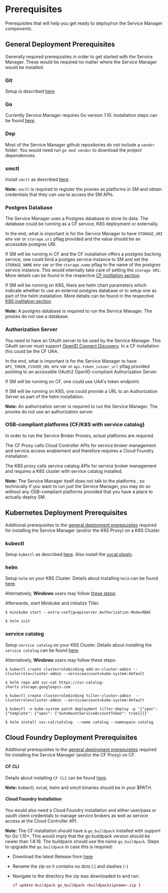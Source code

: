 # Prerequisites

Prerequisites that will help you get ready to deploy/run the Service Manager components. 

## General Deployment Prerequisites

Generally required prerequisites in order to get started with the Service Manager. These would be required no matter where the Service Manager would be installed.

### Git

Setup is described [here](https://git-scm.com/)

### Go

Currently Service Manager requires Go version 1.10. Installation steps can be found [here](https://golang.org/doc/install).

### Dep

Most of the Service Manager github repositories do not include a `vendor` folder. You would need run `go mod vendor` to download the project dependencies.

### smctl

Install `smctl` as described [here](https://github.com/Peripli/service-manager-cli/blob/master/README.md).

**Note:** `smctl` is required to register the proxies as platforms in SM and obtain credentials that they can use to access the SM APIs.

### Postgres Database

The Service Manager uses a Postgres database to store its data. The database could be running as a CF service, K8S deployment or externally. 

In the end, what is important is for the Service Manager to have `STORAGE_URI` env var or `storage.uri` pflag provided and the value should be an accessible postgres URI. 

If SM will be running in CF and the CF installation offers a postgres backing service, one could bind a postges service instance to SM and set the `STORAGE_NAME` env var or the `storage.name` pflag to the name of the postgres service instance. This would internally take care of setting the `storage URI`. More details can be found in the respective [CF instllation section](./../install/sm.md#run-on-cf).

If SM will be running on K8S, there are helm chart parameters which indicate whether to use an external postgres database or to setup one as part of the helm installation. More details can be found in the respective [K8S instllation section](./../install/sm.md#run-on-kubernetes).

**Note:** A postgres database is required to run the Service Manager. The proxies do not use a database.

### Authorization Server

You need to have an OAuth server to be used by the Service Manager. This OAuth server must support [OpenID Connect Discovery](https://openid.net/specs/openid-connect-discovery-1_0.html). In a CF installation this could be the CF UAA.

In the end, what is important is for the Service Manager to have `API_TOKEN_ISSUER_URL` env var or `api.token_issuer_url` pflag provided pointing to an accessible OAuth2 OpenID-compliant Authorization Server.

If SM will be running on CF, one could use UAA's token endpoint.

If SM will be running on K8S, one could provide a URL to an Authorization Server as part of the helm installation.

**Note:** An authorization server is required to run the Service Manager. The proxies do not use an authorization server.

### OSB-compliant platforms (CF/K8S with service catalog)

In order to run the Service Broker Proxies, actual platforms are required. 

The CF Proxy calls Cloud Controller APIs for service broker management and service access enablement and therefore requires a Cloud Foundry installation. 

The K8S proxy calls service catalog APIs for service broker management and requires a K8S cluster with service catalog installed.

**Note:** The Service Manager itself does not talk to the platforms , so technically if you want to run just the Service Manager, you may do so without any OSB-compliant platforms provided that you have a place to actually deploy SM.

## Kubernetes Deployment Prerequisites

Additional prerequisites to the [general deployment prerequisites](#general-deployment-prerequisites) required for installing the Service Manager (and/or the K8S Proxy) on a K8S Cluster.

### kubectl

Setup `kubectl` as described [here](https://kubernetes.io/docs/tasks/tools/install-kubectl/). Also install the [svcat plugin](https://github.com/kubernetes-incubator/service-catalog/blob/master/docs/install.md#plugin).

### helm

Setup `helm` on your K8S Cluster. Details about installing `helm` can be found [here](https://github.com/kubernetes/helm/blob/master/docs/install.md).

Alternatively, **Windows** users may follow [these steps](https://medium.com/@JockDaRock/take-the-helm-with-kubernetes-on-windows-c2cd4373104b):


Afterwards, start Minikube and initialize Tiller.

```console
$ minikube start --extra-config=apiserver.Authorization.Mode=RBAC

$ helm init
```

 ### service catalog

 Setup `service catalog` on your K8S Cluster. Details about installing the `service catalog` can be found [here](https://github.com/kubernetes-incubator/service-catalog/blob/master/docs/install.md).

Alternatively, **Windows** users may follow these steps:

 ```console
 $ kubectl create clusterrolebinding add-on-cluster-admin --clusterrole=cluster-admin --serviceaccount=kube-system:default

 $ helm repo add svc-cat https://svc-catalog-charts.storage.googleapis.com

 $ kubectl create clusterrolebinding tiller-cluster-admin  --clusterrole=cluster-admin --serviceaccount=kube-system:default

 $ kubectl -n kube-system patch deployment tiller-deploy -p '{"spec": {"template": {"spec": {"automountServiceAccountToken": true}}}}'

 $ helm install svc-cat/catalog  --name catalog --namespace catalog
 ```

## Cloud Foundry Deployment Prerequisites

Additional prerequisites to the [general deployment prerequisites](#general-deployment-prerequisites) required for installing the Service Manager (and/or the CF Proxy) on CF.

#### CF CLI

Details about installing `CF CLI` can be found [here](https://github.com/cloudfoundry/cli#downloads).

**Note:**  kubectl, svcat, helm and smctl binaries should be in your $PATH.

#### Cloud Foundry Installation

You would also need a Cloud Foundry installation and either user/pass or oauth client credentials to manage service brokers as well as service access at the Cloud Controller API.

**Note:** The CF installation should have a `go_buildpack` installed with support for Go 1.10+. This would imply that the go buildpack version should be newer than 1.8.19. The buildpack should use the name `go_buildpack`. Steps to upgrade the `go_buildpack` in case this is required:

* Download the latest Release from [here](https://github.com/cloudfoundry/go-buildpack/releases)
* Rename the zip so it contains no dots (.) and slashes (-)
* Navigate to the directory the zip was downloaded to and run:

    ```console
    cf update-buildpack go_buildpack <buildpackzipname>.zip 1
    ```
